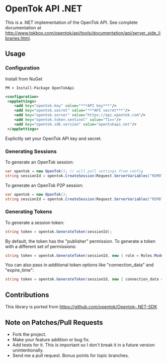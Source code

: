 # OpenTok API .NET
This is a .NET implementation of the OpenTok API. See complete documentation at http://www.tokbox.com/opentok/api/tools/documentation/api/server_side_libraries.html.

## Usage

### Configuration

Install from NuGet

```charp
PM > Install-Package OpenTokApi
```

```xml
<configuration>
 <appSettings>
    <add key="opentok.key" value="***API key***"/>
    <add key="opentok.secret" value="***API secret***"/>
    <add key="opentok.server" value="https://api.opentok.com"/>
    <add key="opentok.token.sentinel" value="T1=="/>
    <add key="opentok.sdk.version" value="opentokapi.net"/>
 </appSettings>
```

Explicitly set your OpenTok API key and secret.

### Generating Sessions

To generate an OpenTok session:

```csharp
var opentok = new OpenTok(); // will pull settings from config
string sessionId = opentok.CreateSession(Request.ServerVariables["REMOTE_ADDR"]);
```

To generate an OpenTok P2P session:

```csharp
var opentok = new OpenTok();
string sessionId = opentok.CreateSession(Request.ServerVariables["REMOTE_ADDR"], new { p2p_preference = "enabled" });
```

### Generating Tokens

To generate a session token:

```csharp
string token = opentok.GenerateToken(sessionId);
```

By default, the token has the "publisher" permission. To generate a token with a different set of permissions:

```csharp
string token = opentok.GenerateToken(sessionId, new { role = Roles.Moderator });
```

You can also pass in additional token options like "connection_data" and "expire_time":

```csharp
string token = opentok.GenerateToken(sessionId, new { connection_data = "id = 1", expire_time = DateTime.Now.AddDays(7) });
```
## Contributions

This library is ported from https://github.com/opentok/Opentok-.NET-SDK

## Note on Patches/Pull Requests

- Fork the project.
- Make your feature addition or bug fix.
- Add tests for it. This is important so I don't break it in a future version unintentionally.
- Send me a pull request. Bonus points for topic branches.